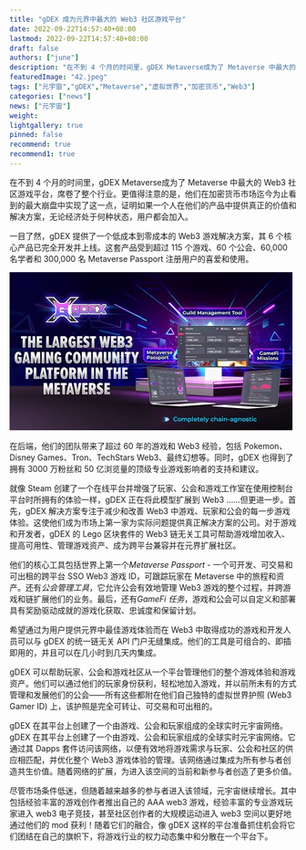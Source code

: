 ```yaml
---
title: "gDEX 成为元界中最大的 Web3 社区游戏平台"
date: 2022-09-22T14:57:40+08:00
lastmod: 2022-09-22T14:57:40+08:00
draft: false
authors: ["june"]
description: "在不到 4 个月的时间里，gDEX Metaverse成为了 Metaverse 中最大的 Web3 社区游戏平台，席卷了整个行业。"
featuredImage: "42.jpeg"
tags: ["元宇宙","gDEX","Metaverse","虚拟世界","加密货币","Web3"]
categories: ["news"]
news: ["元宇宙"]
weight: 
lightgallery: true
pinned: false
recommend: true
recommend1: true
---
```


在不到 4 个月的时间里，gDEX Metaverse成为了 Metaverse 中最大的 Web3 社区游戏平台，席卷了整个行业。更值得注意的是，他们在加密货币市场迄今为止看到的最大崩盘中实现了这一点，证明如果一个人在他们的产品中提供真正的价值和解决方案，无论经济处于何种状态，用户都会加入。

一目了然，gDEX 提供了一个低成本到零成本的 Web3 游戏解决方案，其 6 个核心产品已完全开发并上线。这套产品受到超过 115 个游戏、60 个公会、60,000 名学者和 300,000 名 Metaverse Passport 注册用户的喜爱和使用。

![img](41.png)

在后端，他们的团队带来了超过 60 年的游戏和 Web3 经验，包括 Pokemon、Disney Games、Tron、TechStars Web3、最终幻想等。同时，gDEX 也得到了拥有 3000 万粉丝和 50 亿浏览量的顶级专业游戏影响者的支持和建议。

就像 Steam 创建了一个在线平台并增强了玩家、公会和游戏工作室在使用控制台平台时所拥有的体验一样，gDEX 正在将此模型扩展到 Web3 ......但更进一步。首先，gDEX 解决方案专注于减少和改善 Web3 中游戏、玩家和公会的每一步游戏体验。这使他们成为市场上第一家为实际问题提供真正解决方案的公司。对于游戏和开发者，gDEX 的 Lego 区块套件的 Web3 链无关工具可帮助游戏增加收入、提高可用性、管理游戏资产、成为跨平台兼容并在元界扩展社区。

他们的核心工具包括世界上第一个*Metaverse Passport* - 一个可开发、可交易和可出租的跨平台 SSO Web3 游戏 ID，可跟踪玩家在 Metaverse 中的旅程和资产。还有*公会管理工具*，它允许公会有效地管理 Web3 游戏的整个过程，并跨游戏和链扩展他们的业务。最后，还有*GameFi 任务*，游戏和公会可以自定义和部署具有奖励驱动成就的游戏化获取、忠诚度和保留计划。

希望通过为用户提供元界中最佳游戏体验而在 Web3 中取得成功的游戏和开发人员可以与 gDEX 的统一链无关 API 门户无缝集成。他们的工具是可组合的、即插即用的，并且可以在几小时到几天内集成。

gDEX 可以帮助玩家、公会和游戏社区从一个平台管理他们的整个游戏体验和游戏资产。他们可以通过他们的玩家身份获利，轻松地加入游戏，并以前所未有的方式管理和发展他们的公会——所有这些都附在他们自己独特的虚拟世界护照 (Web3 Gamer ID) 上，该护照是完全可转让、可交易和可出租的。

gDEX 在其平台上创建了一个由游戏、公会和玩家组成的全球实时元宇宙网络。gDEX 在其平台上创建了一个由游戏、公会和玩家组成的全球实时元宇宙网络。它通过其 Dapps 套件访问该网络，以便有效地将游戏需求与玩家、公会和社区的供应相匹配，并优化整个 Web3 游戏体验的管理。该网络通过集成为所有参与者创造共生价值。随着网络的扩展，为进入该空间的当前和新参与者创造了更多价值。

尽管市场条件低迷，但随着越来越多的参与者进入该领域，元宇宙继续增长。其中包括经验丰富的游戏创作者推出自己的 AAA web3 游戏，经验丰富的专业游戏玩家进入 web3 电子竞技，甚至社区创作者的大规模运动进入 web3 空间以更好地通过他们的 mod 获利！随着它们的融合，像 gDEX 这样的平台准备抓住机会将它们团结在自己的旗帜下，将游戏行业的权力动态集中和分散在一个平台下。